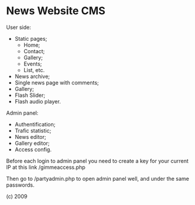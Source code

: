 # News Website CMS

User side:
* Static pages;
  - Home;
  - Contact;
  - Gallery;
  - Events;
  - List, etc.
* News archive;
* Single news page with comments;
* Gallery;
* Flash Slider;
* Flash audio player.

Admin panel:
* Authentification;
* Trafic statistic;
* News editor;
* Gallery editor;
* Access config.

Before each login to admin panel you need to create a key for your current IP at this link /gimmeaccess.php

Then go to /partyadmin.php to open admin panel well, and under the same passwords.


(с) 2009

